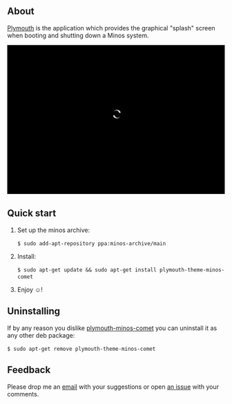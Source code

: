 ## About

[Plymouth](http://en.wikipedia.org/wiki/Plymouth_(software)) is the application which provides the graphical "splash" screen when booting and shutting down a Minos system. 

<p align="center">
<img src="https://raw.githubusercontent.com/minos-org/plymouth-theme-minos-comet/master/plymouth-minos-comet.gif" alt="minos-comet-theme"/>
</p>

## Quick start

1. Set up the minos archive:

   ```
   $ sudo add-apt-repository ppa:minos-archive/main
   ```

2. Install:

   ```
   $ sudo apt-get update && sudo apt-get install plymouth-theme-minos-comet
   ```

3. Enjoy ☺!

## Uninstalling

If by any reason you dislike [plymouth-minos-comet](https://github.com/minos-org/plymouth-theme-minos-comet) you can uninstall it as any other deb package:

   ```
   $ sudo apt-get remove plymouth-theme-minos-comet
   ```

## Feedback

Please drop me an [email](mailto:m@javier.io) with your suggestions or open [an issue](https://github.com/minos-org/plymouth-theme-minos-comet/issues) with your comments.
